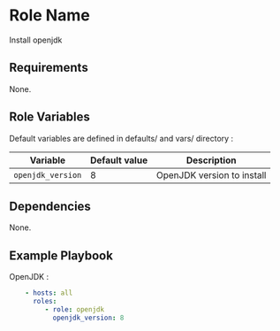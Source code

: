 Role Name
=========

Install openjdk

Requirements
------------

None.

Role Variables
--------------

Default variables are defined in defaults/ and vars/ directory :

| Variable | Default value | Description |
| -------- | ------------- | ----------- |
| `openjdk_version` | 8 | OpenJDK version to install |


Dependencies
------------

None.

Example Playbook
----------------

OpenJDK :
```YAML
    - hosts: all
      roles:
         - role: openjdk
           openjdk_version: 8
```
